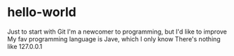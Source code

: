 # hello-world
Just to start with Git
I'm a newcomer to programming, but I'd like to improve
My fav programming language is Jave, which I only know
There's nothing like 127.0.0.1
